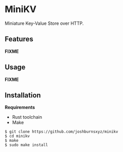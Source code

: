 # MiniKV

Miniature Key-Value Store over HTTP.

## Features

__FIXME__

## Usage

__FIXME__

## Installation

**Requirements**

- Rust toolchain
- Make

``` shell
$ git clone https://github.com/joshburnsxyz/minikv
$ cd minikv
$ make
$ sudo make install
```
